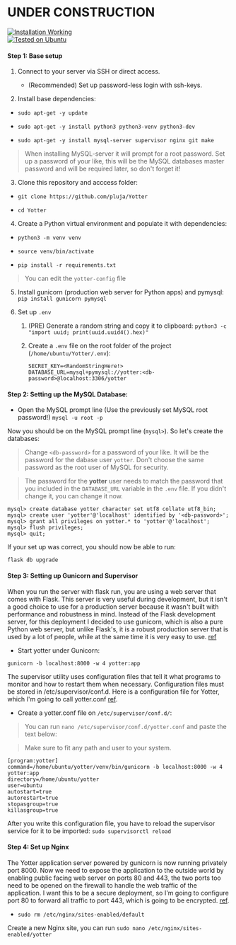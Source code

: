 <h1> UNDER CONSTRUCTION </h1>
<a href="https://github.com/pluja/Yotter/tree/master"><img alt="Installation Working" src="https://img.shields.io/badge/Working-2020.09.04-green.svg"></img></a>
<br>
<a href="https://github.com/pluja/Yotter/tree/master"><img alt="Tested on Ubuntu" src="https://img.shields.io/badge/Tested On-Ubuntu 20.04LTS-blue.svg"></img></a>

#### Step 1: Base setup
1. Connect to your server via SSH or direct access.
    * (Recommended) Set up password-less login with ssh-keys.

2. Install base dependencies:
* `sudo apt-get -y update`

* `sudo apt-get -y install python3 python3-venv python3-dev`

* `sudo apt-get -y install mysql-server supervisor nginx git make`

> When installing MySQL-server it will prompt for a root password. Set up a password of your like, this will be the MySQL databases master password and will be required later, so don't forget it!

3. Clone this repository and acccess folder:
* `git clone https://github.com/pluja/Yotter`

* `cd Yotter`

4. Create a Python virtual environment and populate it with dependencies:
* `python3 -m venv venv`
* `source venv/bin/activate`

* `pip install -r requirements.txt`

> You can edit the `yotter-config` file

5. Install gunicorn (production web server for Python apps) and pymysql:
`pip install gunicorn pymysql`

6. Set up `.env`
    1. (PRE) Generate a random string and copy it to clipboard:
        `python3 -c "import uuid; print(uuid.uuid4().hex)"`

    2. Create a `.env` file on the root folder of the project (`/home/ubuntu/Yotter/.env`):
        ```
        SECRET_KEY=<RandomStringHere!>
        DATABASE_URL=mysql+pymysql://yotter:<db-password>@localhost:3306/yotter
        ```

#### Step 2: Setting up the MySQL Database:
* Open the MySQL prompt line (Use the previously set MySQL root password!)
    `mysql -u root -p`

Now you should be on the MySQL prompt line (`mysql>`). So let's create the databases:

> Change `<db-password>` for a password of your like. It will be the password for the dabase user `yotter`. Don't choose the same password as the root user of MySQL for security.

> The password for the **yotter** user needs to match the password that you included in the `DATABASE_URL` variable in the `.env` file. If you didn't change it, you can change it now.

```
mysql> create database yotter character set utf8 collate utf8_bin;
mysql> create user 'yotter'@'localhost' identified by '<db-password>';
mysql> grant all privileges on yotter.* to 'yotter'@'localhost';
mysql> flush privileges;
mysql> quit;
```

If your set up was correct, you should now be able to run:

`flask db upgrade`

#### Step 3: Setting up Gunicorn and Supervisor
When you run the server with flask run, you are using a web server that comes with Flask. This server is very useful during development, but it isn't a good choice to use for a production server because it wasn't built with performance and robustness in mind. Instead of the Flask development server, for this deployment I decided to use gunicorn, which is also a pure Python web server, but unlike Flask's, it is a robust production server that is used by a lot of people, while at the same time it is very easy to use. [ref](https://blog.miguelgrinberg.com/post/the-flask-mega-tutorial-part-xvii-deployment-on-linux)

* Start yotter under Gunicorn:

`gunicorn -b localhost:8000 -w 4 yotter:app`

The supervisor utility uses configuration files that tell it what programs to monitor and how to restart them when necessary. Configuration files must be stored in /etc/supervisor/conf.d. Here is a configuration file for Yotter, which I'm going to call yotter.conf [ref](https://blog.miguelgrinberg.com/post/the-flask-mega-tutorial-part-xvii-deployment-on-linux).

* Create a yotter.conf file on `/etc/supervisor/conf.d/`:

> You can run `nano /etc/supervisor/conf.d/yotter.conf` and paste the text below:

> Make sure to fit any path and user to your system.

```
[program:yotter]
command=/home/ubuntu/yotter/venv/bin/gunicorn -b localhost:8000 -w 4 yotter:app
directory=/home/ubuntu/yotter
user=ubuntu
autostart=true
autorestart=true
stopasgroup=true
killasgroup=true
```

After you write this configuration file, you have to reload the supervisor service for it to be imported:
`sudo supervisorctl reload`

#### Step 4: Set up Nginx
The Yotter application server powered by gunicorn is now running privately port 8000. Now we need to expose the application to the outside world by enabling public facing web server on ports 80 and 443, the two ports too need to be opened on the firewall to handle the web traffic of the application. I want this to be a secure deployment, so I'm going to configure port 80 to forward all traffic to port 443, which is going to be encrypted. [ref](https://blog.miguelgrinberg.com/post/the-flask-mega-tutorial-part-xvii-deployment-on-linux).

* `sudo rm /etc/nginx/sites-enabled/default`

Create a new Nginx site, you can run `sudo nano /etc/nginx/sites-enabled/yotter`
